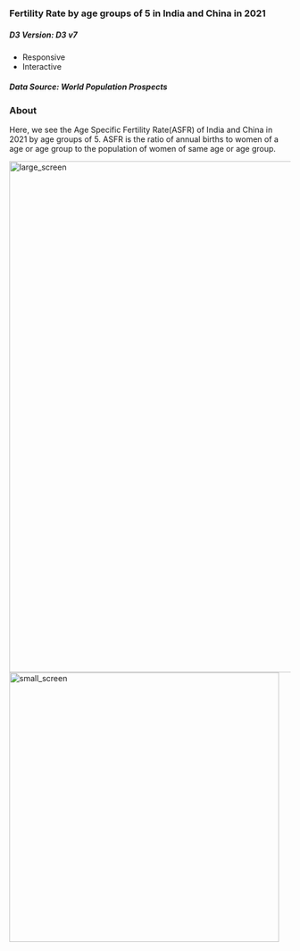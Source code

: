### Fertility Rate by age groups of 5 in India and China in 2021

##### D3 Version: D3 v7

- Responsive
- Interactive

##### Data Source: World Population Prospects

### About
Here, we see the Age Specific Fertility Rate(ASFR) of India and China in 2021 by age groups of 5.
ASFR is the ratio of annual births to women of a age or age group to the population of women of same age or age group.


<img width="916" alt="large_screen" src="https://github.com/sv09/India-China-fertility-rate/assets/38870742/d6a4f0bd-cdeb-4e90-94c9-9162692f637c">

<img width="483" alt="small_screen" src="https://github.com/sv09/India-China-fertility-rate/assets/38870742/75aa2840-42f0-4307-b9ae-2b7ed7dcc79b">
